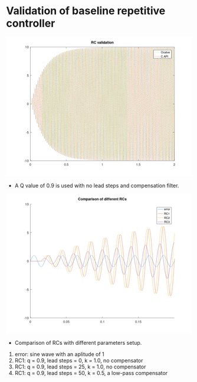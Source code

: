 # Validation of baseline repetitive controller

![Validation of baseline RC](rc_validation.png)

- A Q value of 0.9 is used with no lead steps and compensation filter.

![Comparison of different RCs](rc_comparison.png)

- Comparison of RCs with different parameters setup.

1. error: sine wave with an aplitude of 1
2. RC1: q = 0.9, lead steps = 0, k = 1.0, no compensator
3. RC1: q = 0.9, lead steps = 25, k = 1.0, no compensator
4. RC1: q = 0.9, lead steps = 50, k = 0.5, a low-pass compensator

